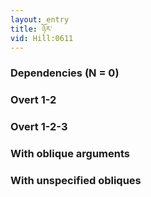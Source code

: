 ```yaml
---
layout: entry
title: ཉོར་
vid: Hill:0611
---
```

### Dependencies (N = 0)


### Overt 1-2


### Overt 1-2-3


### With oblique arguments


### With unspecified obliques
